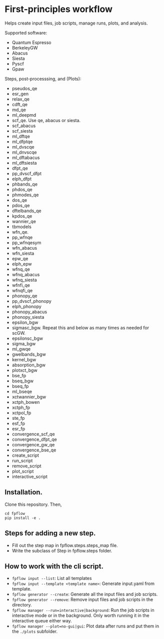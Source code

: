 # First-principles workflow

Helps create input files, job scripts, manage runs, plots, and analysis. 

Supported software:
- Quantum Espresso
- BerkeleyGW
- Abacus
- Siesta
- Pyscf
- Gpaw

Steps, post-processsing, and (Plots):
- pseudos_qe
- esr_gen
- relax_qe
- cdft_qe
- md_qe
- ml_deepmd
- scf_qe. Use qe, abacus or siesta. 
- scf_abacus
- scf_siesta
- ml_dftqe
- ml_dfptqe
- ml_dvscqe
- ml_dnvscqe
- ml_dftabacus
- ml_dftsiesta
- dfpt_qe
- pp_dvscf_dfpt
- elph_dfpt  
- phbands_qe 
- phdos_qe 
- phmodes_qe 
- dos_qe 
- pdos_qe 
- dftelbands_qe 
- kpdos_qe 
- wannier_qe 
- tbmodels
- wfn_qe.  
- pp_wfnqe
- pp_wfnqesym
- wfn_abacus
- wfn_siesta
- epw_qe
- elph_epw 
- wfnq_qe
- wfnq_abacus
- wfnq_siesta
- wfnfi_qe
- wfnqfi_qe
- phonopy_qe 
- pp_dvscf_phonopy
- elph_phonopy
- phonopy_abacus
- phonopy_siesta
- epsilon_bgw 
- sigmasc_bgw. Repeat this and below as many times as needed for scGW. 
- epsilonsc_bgw
- sigma_bgw
- ml_gwqe
- gwelbands_bgw 
- kernel_bgw
- absorption_bgw 
- plotxct_bgw 
- bse_fp 
- bseq_bgw 
- bseq_fp 
- ml_bseqe
- xctwannier_bgw
- xctph_bowen 
- xctph_fp 
- xctpol_fp 
- ste_fp 
- esf_fp
- esr_fp 
- convergence_scf_qe 
- convergence_dfpt_qe 
- convergence_gw_qe
- convergence_bse_qe 
- create_script
- run_script
- remove_script
- plot_script
- interactive_script

## Installation. 
Clone this repository. Then,

```
cd fpflow
pip install -e .
```


## Steps for adding a new step.
- Fill out the step map in fpflow.steps.steps_map file. 
- Write the subclass of Step in fpflow.steps folder.

## How to work with the cli script. 
- `fpflow input --list`: List all templates
- `fpflow input --template <template name>`: Generate input.yaml from template. 
- `fpflow generator --create`: Generate all the input files and job scripts.
- `fpflow generator --remove`: Remove input files and job scripts in the directory.
- `fpflow manager --run=interactive|background`: Run the job scripts in interactive mode or in the background. 
Only worth running it in the interactive queue either way.
- `fpflow manager --plot=no-gui|gui`: Plot data after runs and put them in the `./plots` subfolder. 